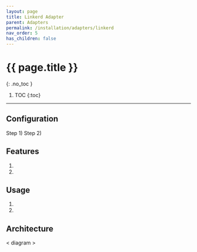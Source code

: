 ```yaml
---
layout: page
title: Linkerd Adapter
parent: Adapters
permalink: /installation/adapters/linkerd
nav_order: 5
has_children: false
---
```

# {{ page.title }}
{: .no_toc }

1. TOC
{:toc}
---
## Configuration
Step 1)
Step 2)

## Features
1. 
1. 

## Usage
1. 
1. 

## Architecture
< diagram >

